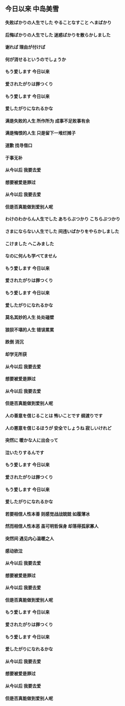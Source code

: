 ## 今日以来 中岛美雪

#### 失败ばかりの人生でした やることなすこと へまばかり
#### 后悔ばかりの人生でした 迷惑ばかりを散らかしました
#### 谢れば 理由が付けば
#### 何が消せるというのでしょうか
#### もう爱します 今日以来
#### 爱されたがりは罪つくり
#### もう爱します 今日以来
#### 爱したがりになれるかな  


#### 满是失败的人生 所作所为 成事不足败事有余
#### 满是悔恨的人生 只是留下一堆烂摊子
#### 道歉 找寻借口
#### 于事无补
#### 从今以后 我要去爱
#### 想要被爱是罪过
#### 从今以后 我要去爱
#### 但是否真能做到爱别人呢

#### わけのわからん人生でした あちらぶつかり こちらぶつかり
#### さまにならない人生でした 间违いばかりをやらかしました
#### こけました へこみました
#### なのに何んも学べてません
#### もう爱します 今日以来
#### 爱されたがりは罪つくり
#### もう爱します 今日以来
#### 爱したがりになれるかな

#### 莫名其妙的人生 处处碰壁
#### 狼狈不堪的人生 错误累累
#### 跌倒 消沉
#### 却学无所获
#### 从今以后 我要去爱
#### 想要被爱是罪过
#### 从今以后 我要去爱
#### 但是否真能做到爱别人呢


#### 人の善意を信じることは 怖いことです 纲渡りです
#### 人の悪意を信じるほうが 安全でしょうね 寂しいけれど
#### 突然に 暖かな人に出会って
#### 泣いたりするんです
#### もう爱します 今日以来
#### 爱されたがりは罪つくり
#### もう爱します 今日以来
#### 爱したがりになれるかな

#### 若要相信人性本善 则感觉战战兢兢 如履薄冰
#### 然而相信人性本恶 虽可明哲保身 却落得孤家寡人
#### 突然间 遇见内心温暖之人  
#### 感动欲泣  
#### 从今以后 我要去爱  
#### 想要被爱是罪过  
#### 从今以后 我要去爱  
#### 但是否真能做到爱别人呢  

#### もう爱します 今日以来   
#### 爱されたがりは罪つくり  
#### もう爱します 今日以来  
#### 爱したがりになれるかな  

#### 从今以后 我要去爱  
#### 想要被爱是罪过  
#### 从今以后 我要去爱  
#### 但是否真能做到爱别人呢   
